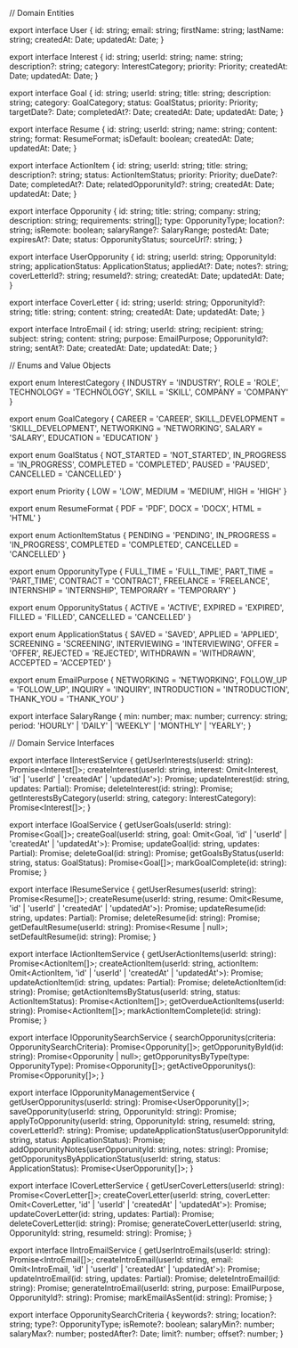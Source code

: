 // Domain Entities

export interface User {
  id: string;
  email: string;
  firstName: string;
  lastName: string;
  createdAt: Date;
  updatedAt: Date;
}

export interface Interest {
  id: string;
  userId: string;
  name: string;
  description?: string;
  category: InterestCategory;
  priority: Priority;
  createdAt: Date;
  updatedAt: Date;
}

export interface Goal {
  id: string;
  userId: string;
  title: string;
  description: string;
  category: GoalCategory;
  status: GoalStatus;
  priority: Priority;
  targetDate?: Date;
  completedAt?: Date;
  createdAt: Date;
  updatedAt: Date;
}

export interface Resume {
  id: string;
  userId: string;
  name: string;
  content: string;
  format: ResumeFormat;
  isDefault: boolean;
  createdAt: Date;
  updatedAt: Date;
}

export interface ActionItem {
  id: string;
  userId: string;
  title: string;
  description?: string;
  status: ActionItemStatus;
  priority: Priority;
  dueDate?: Date;
  completedAt?: Date;
  relatedOpporunityId?: string;
  createdAt: Date;
  updatedAt: Date;
}

export interface Opporunity {
  id: string;
  title: string;
  company: string;
  description: string;
  requirements: string[];
  type: OpporunityType;
  location?: string;
  isRemote: boolean;
  salaryRange?: SalaryRange;
  postedAt: Date;
  expiresAt?: Date;
  status: OpporunityStatus;
  sourceUrl?: string;
}

export interface UserOpporunity {
  id: string;
  userId: string;
  OpporunityId: string;
  applicationStatus: ApplicationStatus;
  appliedAt?: Date;
  notes?: string;
  coverLetterId?: string;
  resumeId?: string;
  createdAt: Date;
  updatedAt: Date;
}

export interface CoverLetter {
  id: string;
  userId: string;
  OpporunityId?: string;
  title: string;
  content: string;
  createdAt: Date;
  updatedAt: Date;
}

export interface IntroEmail {
  id: string;
  userId: string;
  recipient: string;
  subject: string;
  content: string;
  purpose: EmailPurpose;
  OpporunityId?: string;
  sentAt?: Date;
  createdAt: Date;
  updatedAt: Date;
}

// Enums and Value Objects

export enum InterestCategory {
  INDUSTRY = 'INDUSTRY',
  ROLE = 'ROLE',
  TECHNOLOGY = 'TECHNOLOGY',
  SKILL = 'SKILL',
  COMPANY = 'COMPANY'
}

export enum GoalCategory {
  CAREER = 'CAREER',
  SKILL_DEVELOPMENT = 'SKILL_DEVELOPMENT',
  NETWORKING = 'NETWORKING',
  SALARY = 'SALARY',
  EDUCATION = 'EDUCATION'
}

export enum GoalStatus {
  NOT_STARTED = 'NOT_STARTED',
  IN_PROGRESS = 'IN_PROGRESS',
  COMPLETED = 'COMPLETED',
  PAUSED = 'PAUSED',
  CANCELLED = 'CANCELLED'
}

export enum Priority {
  LOW = 'LOW',
  MEDIUM = 'MEDIUM',
  HIGH = 'HIGH'
}

export enum ResumeFormat {
  PDF = 'PDF',
  DOCX = 'DOCX',
  HTML = 'HTML'
}

export enum ActionItemStatus {
  PENDING = 'PENDING',
  IN_PROGRESS = 'IN_PROGRESS',
  COMPLETED = 'COMPLETED',
  CANCELLED = 'CANCELLED'
}

export enum OpporunityType {
  FULL_TIME = 'FULL_TIME',
  PART_TIME = 'PART_TIME',
  CONTRACT = 'CONTRACT',
  FREELANCE = 'FREELANCE',
  INTERNSHIP = 'INTERNSHIP',
  TEMPORARY = 'TEMPORARY'
}

export enum OpporunityStatus {
  ACTIVE = 'ACTIVE',
  EXPIRED = 'EXPIRED',
  FILLED = 'FILLED',
  CANCELLED = 'CANCELLED'
}

export enum ApplicationStatus {
  SAVED = 'SAVED',
  APPLIED = 'APPLIED',
  SCREENING = 'SCREENING',
  INTERVIEWING = 'INTERVIEWING',
  OFFER = 'OFFER',
  REJECTED = 'REJECTED',
  WITHDRAWN = 'WITHDRAWN',
  ACCEPTED = 'ACCEPTED'
}

export enum EmailPurpose {
  NETWORKING = 'NETWORKING',
  FOLLOW_UP = 'FOLLOW_UP',
  INQUIRY = 'INQUIRY',
  INTRODUCTION = 'INTRODUCTION',
  THANK_YOU = 'THANK_YOU'
}

export interface SalaryRange {
  min: number;
  max: number;
  currency: string;
  period: 'HOURLY' | 'DAILY' | 'WEEKLY' | 'MONTHLY' | 'YEARLY';
}

// Domain Service Interfaces

export interface IInterestService {
  getUserInterests(userId: string): Promise<Interest[]>;
  createInterest(userId: string, interest: Omit<Interest, 'id' | 'userId' | 'createdAt' | 'updatedAt'>): Promise<Interest>;
  updateInterest(id: string, updates: Partial<Interest>): Promise<Interest>;
  deleteInterest(id: string): Promise<void>;
  getInterestsByCategory(userId: string, category: InterestCategory): Promise<Interest[]>;
}

export interface IGoalService {
  getUserGoals(userId: string): Promise<Goal[]>;
  createGoal(userId: string, goal: Omit<Goal, 'id' | 'userId' | 'createdAt' | 'updatedAt'>): Promise<Goal>;
  updateGoal(id: string, updates: Partial<Goal>): Promise<Goal>;
  deleteGoal(id: string): Promise<void>;
  getGoalsByStatus(userId: string, status: GoalStatus): Promise<Goal[]>;
  markGoalComplete(id: string): Promise<Goal>;
}

export interface IResumeService {
  getUserResumes(userId: string): Promise<Resume[]>;
  createResume(userId: string, resume: Omit<Resume, 'id' | 'userId' | 'createdAt' | 'updatedAt'>): Promise<Resume>;
  updateResume(id: string, updates: Partial<Resume>): Promise<Resume>;
  deleteResume(id: string): Promise<void>;
  getDefaultResume(userId: string): Promise<Resume | null>;
  setDefaultResume(id: string): Promise<Resume>;
}

export interface IActionItemService {
  getUserActionItems(userId: string): Promise<ActionItem[]>;
  createActionItem(userId: string, actionItem: Omit<ActionItem, 'id' | 'userId' | 'createdAt' | 'updatedAt'>): Promise<ActionItem>;
  updateActionItem(id: string, updates: Partial<ActionItem>): Promise<ActionItem>;
  deleteActionItem(id: string): Promise<void>;
  getActionItemsByStatus(userId: string, status: ActionItemStatus): Promise<ActionItem[]>;
  getOverdueActionItems(userId: string): Promise<ActionItem[]>;
  markActionItemComplete(id: string): Promise<ActionItem>;
}

export interface IOpporunitySearchService {
  searchOpporunitys(criteria: OpporunitySearchCriteria): Promise<Opporunity[]>;
  getOpporunityById(id: string): Promise<Opporunity | null>;
  getOpporunitysByType(type: OpporunityType): Promise<Opporunity[]>;
  getActiveOpporunitys(): Promise<Opporunity[]>;
}

export interface IOpporunityManagementService {
  getUserOpporunitys(userId: string): Promise<UserOpporunity[]>;
  saveOpporunity(userId: string, OpporunityId: string): Promise<UserOpporunity>;
  applyToOpporunity(userId: string, OpporunityId: string, resumeId: string, coverLetterId?: string): Promise<UserOpporunity>;
  updateApplicationStatus(userOpporunityId: string, status: ApplicationStatus): Promise<UserOpporunity>;
  addOpporunityNotes(userOpporunityId: string, notes: string): Promise<UserOpporunity>;
  getOpporunitysByApplicationStatus(userId: string, status: ApplicationStatus): Promise<UserOpporunity[]>;
}

export interface ICoverLetterService {
  getUserCoverLetters(userId: string): Promise<CoverLetter[]>;
  createCoverLetter(userId: string, coverLetter: Omit<CoverLetter, 'id' | 'userId' | 'createdAt' | 'updatedAt'>): Promise<CoverLetter>;
  updateCoverLetter(id: string, updates: Partial<CoverLetter>): Promise<CoverLetter>;
  deleteCoverLetter(id: string): Promise<void>;
  generateCoverLetter(userId: string, OpporunityId: string, resumeId: string): Promise<CoverLetter>;
}

export interface IIntroEmailService {
  getUserIntroEmails(userId: string): Promise<IntroEmail[]>;
  createIntroEmail(userId: string, email: Omit<IntroEmail, 'id' | 'userId' | 'createdAt' | 'updatedAt'>): Promise<IntroEmail>;
  updateIntroEmail(id: string, updates: Partial<IntroEmail>): Promise<IntroEmail>;
  deleteIntroEmail(id: string): Promise<void>;
  generateIntroEmail(userId: string, purpose: EmailPurpose, OpporunityId?: string): Promise<IntroEmail>;
  markEmailAsSent(id: string): Promise<IntroEmail>;
}

export interface OpporunitySearchCriteria {
  keywords?: string;
  location?: string;
  type?: OpporunityType;
  isRemote?: boolean;
  salaryMin?: number;
  salaryMax?: number;
  postedAfter?: Date;
  limit?: number;
  offset?: number;
}